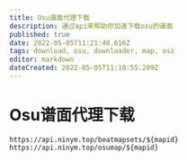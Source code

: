 ```yaml
---
title: Osu谱面代理下载
description: 通过api来帮助你加速下载osu的谱面
published: true
date: 2022-05-05T11:21:40.616Z
tags: download, osu, downloader, map, osz
editor: markdown
dateCreated: 2022-05-05T11:18:55.209Z
---
```


# Osu谱面代理下载

`https://api.ninym.top/beatmapsets/${mapid}`
`https://api.ninym.top/osumap/${mapid}`

